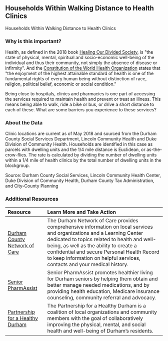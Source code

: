 ## Households Within Walking Distance to Health Clinics
Households Within Walking Distance to Health Clinics

### Why is this important?
Health, as defined in the 2018 book [Healing Our Divided Society](http://www.eisenhowerfoundation.org/link1a), is "the state of physical, mental, spiritual and socio-economic well-being of the individual and thus their community, not simply the absence of disease or infirmity". And the [Constitution of the World Health Organization](http://www.who.int/about/mission/en/) states that "the enjoyment of the highest attainable standard of health is one of the fundamental rights of every human being without distinction of race, religion, political belief, economic or social condition."

Being close to hospitals, clinics and pharmacies is one part of accessing the services required to maintain health and prevent or treat an illness. This means being able to walk, ride a bike or bus, or drive a short distance to each of these. What are some barriers you experience to these services?


### About the Data
Clinic locations are current as of May 2018 and sourced from the Durham County Social Services Department, Lincoln Community Health and Duke Division of Community Health. Households are identified in this case as parcels with dwelling units and the 1/4 mile distance is Euclidean, or as-the-crow-flies. The rate is calculated by dividing the number of dwelling units within a 1/4 mile of health clinics by the total number of dwelling units in the blockgroup.

Source: Durham County Social Services, Lincoln Community Health Center, Duke Division of Community Health, Durham County Tax Administration, and City-County Planning

### Additional Resources

|Resource | Learn More and Take Action | 
|:--- | :--- |
|[Durham County Network of Care](http://durham.nc.networkofcare.org/mh/)| The Durham Network of Care provides comprehensive information on local services and organizations and a Learning Center dedicated to topics related to health and well-being, as well as the ability to create a confidential and secure Personal Health Record to keep information on helpful services, contacts and your medical history.
|[Senior PharmAssist](http://www.seniorpharmassist.org/) | Senior PharmAssist promotes healthier living for Durham seniors by helping them obtain and better manage needed medications, and by providing health education, Medicare insurance counseling, community referral and advocacy.
|[Partnership for a Healthy Durham](http://healthydurham.org/)| The Partnership for a Healthy Durham is a coalition of local organizations and community members with the goal of collaboratively improving the physical, mental, and social health and well-being of Durham’s residents.
